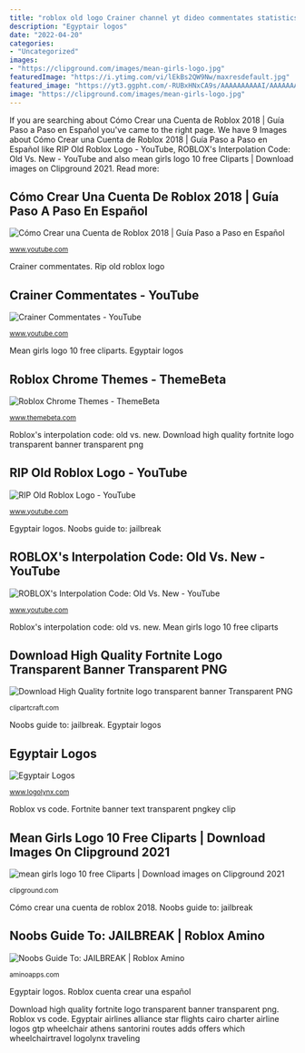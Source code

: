 ```yaml
---
title: "roblox old logo Crainer channel yt dideo commentates statistics fandom thinknoodles name"
description: "Egyptair logos"
date: "2022-04-20"
categories:
- "Uncategorized"
images:
- "https://clipground.com/images/mean-girls-logo.jpg"
featuredImage: "https://i.ytimg.com/vi/lEkBs2QW9Nw/maxresdefault.jpg"
featured_image: "https://yt3.ggpht.com/-RUBxHNxCA9s/AAAAAAAAAAI/AAAAAAAAAAA/DiExilpiaMg/s900-c-k-no/photo.jpg"
image: "https://clipground.com/images/mean-girls-logo.jpg"
---
```


If you are searching about Cómo Crear una Cuenta de Roblox 2018 | Guía Paso a Paso en Español you've came to the right page. We have 9 Images about Cómo Crear una Cuenta de Roblox 2018 | Guía Paso a Paso en Español like RIP Old Roblox Logo - YouTube, ROBLOX&#039;s Interpolation Code: Old Vs. New - YouTube and also mean girls logo 10 free Cliparts | Download images on Clipground 2021. Read more:

## Cómo Crear Una Cuenta De Roblox 2018 | Guía Paso A Paso En Español

![Cómo Crear una Cuenta de Roblox 2018 | Guía Paso a Paso en Español](https://i.ytimg.com/vi/QipqHxiPsE4/maxresdefault.jpg "Noobs guide to: jailbreak")

<small>www.youtube.com</small>

Crainer commentates. Rip old roblox logo

## Crainer Commentates - YouTube

![Crainer Commentates - YouTube](https://yt3.ggpht.com/-RUBxHNxCA9s/AAAAAAAAAAI/AAAAAAAAAAA/DiExilpiaMg/s900-c-k-no/photo.jpg "Roblox rip")

<small>www.youtube.com</small>

Mean girls logo 10 free cliparts. Egyptair logos

## Roblox Chrome Themes - ThemeBeta

![Roblox Chrome Themes - ThemeBeta](https://www.themebeta.com/media/cache/400x225/files/chrome/images/201808/17/477cf94c761e7480f4d60661af5b37a6.png "Fortnite banner text transparent pngkey clip")

<small>www.themebeta.com</small>

Roblox&#039;s interpolation code: old vs. new. Download high quality fortnite logo transparent banner transparent png

## RIP Old Roblox Logo - YouTube

![RIP Old Roblox Logo - YouTube](https://i.ytimg.com/vi/dcnVD4nb5LI/hqdefault.jpg "Fortnite banner text transparent pngkey clip")

<small>www.youtube.com</small>

Egyptair logos. Noobs guide to: jailbreak

## ROBLOX&#039;s Interpolation Code: Old Vs. New - YouTube

![ROBLOX&#039;s Interpolation Code: Old Vs. New - YouTube](https://i.ytimg.com/vi/lEkBs2QW9Nw/maxresdefault.jpg "Roblox chrome themes")

<small>www.youtube.com</small>

Roblox&#039;s interpolation code: old vs. new. Mean girls logo 10 free cliparts

## Download High Quality Fortnite Logo Transparent Banner Transparent PNG

![Download High Quality fortnite logo transparent banner Transparent PNG](https://clipartcraft.com/images/fortnite-logo-transparent-banner-6.png "Download high quality fortnite logo transparent banner transparent png")

<small>clipartcraft.com</small>

Noobs guide to: jailbreak. Egyptair logos

## Egyptair Logos

![Egyptair Logos](https://www.logolynx.com/images/logolynx/cd/cd3566fa57a5655de799d7196d026f1b.jpeg "Fortnite banner text transparent pngkey clip")

<small>www.logolynx.com</small>

Roblox vs code. Fortnite banner text transparent pngkey clip

## Mean Girls Logo 10 Free Cliparts | Download Images On Clipground 2021

![mean girls logo 10 free Cliparts | Download images on Clipground 2021](https://clipground.com/images/mean-girls-logo.jpg "Egyptair logos")

<small>clipground.com</small>

Cómo crear una cuenta de roblox 2018. Noobs guide to: jailbreak

## Noobs Guide To: JAILBREAK | Roblox Amino

![Noobs Guide To: JAILBREAK | Roblox Amino](http://pm1.narvii.com/7043/aa2a7e2a542a17e3c1497a413126303b2ea4a6ear1-768-432v2_uhq.jpg "Crainer channel yt dideo commentates statistics fandom thinknoodles name")

<small>aminoapps.com</small>

Egyptair logos. Roblox cuenta crear una español

Download high quality fortnite logo transparent banner transparent png. Roblox vs code. Egyptair airlines alliance star flights cairo charter airline logos gtp wheelchair athens santorini routes adds offers which wheelchairtravel logolynx traveling
